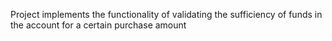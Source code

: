 Project implements the functionality of validating the sufficiency of funds in the account for a certain purchase amount
